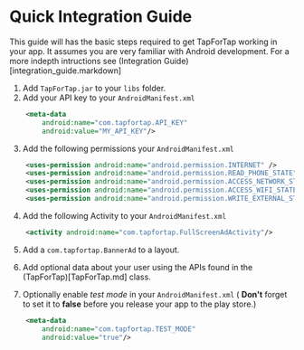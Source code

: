# Quick Integration Guide

This guide will has the basic steps required to get TapForTap working in your app. It assumes you are very familiar with Android development. For a more indepth intructions see (Integration Guide)[integration_guide.markdown]

1. Add `TapForTap.jar` to your `libs` folder.
2. Add your API key to your `AndroidManifest.xml`

```xml
    <meta-data
        android:name="com.tapfortap.API_KEY"
        android:value="MY_API_KEY"/>
```

3. Add the following permissions your `AndroidManifest.xml`

```xml
    <uses-permission android:name="android.permission.INTERNET" />
    <uses-permission android:name="android.permission.READ_PHONE_STATE" />
    <uses-permission android:name="android.permission.ACCESS_NETWORK_STATE" />
    <uses-permission android:name="android.permission.ACCESS_WIFI_STATE" />
    <uses-permission android:name="android.permission.WRITE_EXTERNAL_STORAGE" />
```

4. Add the following Activity to your `AndroidManifest.xml`

```xml
    <activity android:name="com.tapfortap.FullScreenAdActivity"/>
```

5. Add a `com.tapfortap.BannerAd` to a layout.

6. Add optional data about your user using the APIs found in the (TapForTap)[TapForTap.md] class.

6. Optionally enable _test mode_ in your `AndroidManifest.xml` ( **Don't** forget to set it to **false** before you release your app to the play store.)

```xml
    <meta-data
        android:name="com.tapfortap.TEST_MODE"
        android:value="true"/>
```